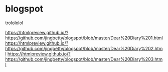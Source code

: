 # blogspot

trolololol

https://htmlpreview.github.io/?https://github.com/jingbetty/blogspot/blob/master/Dear%20Diary%201.html
https://htmlpreview.github.io/?https://github.com/jingbetty/blogspot/blob/master/Dear%20Diary%202.html
https://htmlpreview.github.io/?https://github.com/jingbetty/blogspot/blob/master/Dear%20Diary%203.html
